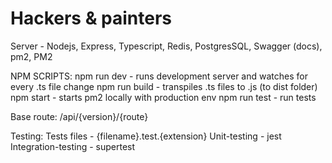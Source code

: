 # Hackers & painters

Server - Nodejs, Express, Typescript, Redis, PostgresSQL, Swagger (docs), pm2, PM2

NPM SCRIPTS:
npm run dev - runs development server and watches for every .ts file change
npm run build - transpiles .ts files to .js (to dist folder)
npm start - starts pm2 locally with production env
npm run test - run tests

Base route: /api/{version}/{route}

Testing:
Tests files - {filename}.test.{extension}
Unit-testing - jest
Integration-testing - supertest
